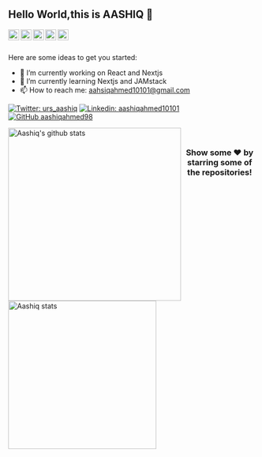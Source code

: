 ## Hello World,this is AASHIQ 👋

<a href="https://twitter.com/urs_aashiq">
  <img align="left" alt="Aashiq's Twitter" width="22px" src="https://cdn.jsdelivr.net/npm/simple-icons@v3/icons/twitter.svg" />
</a>
<a href="https://linkedin.com/in/aashiqahmed10101">
  <img align="left" alt="Aashiq's Linkdein" width="22px" src="https://cdn.jsdelivr.net/npm/simple-icons@v3/icons/linkedin.svg" />
</a>
<a href="https://github.com/aashiqahmed98">
  <img align="left" alt="Aashiq's Github" width="22px" src="https://cdn.jsdelivr.net/npm/simple-icons@v3/icons/github.svg" />
</a>
</a>
<a href="https://instagram.com/aashiq._.ahmed/">
  <img align="left" alt="Aashiq's Instagram" width="22px" src="https://cdn.jsdelivr.net/npm/simple-icons@v3/icons/instagram.svg" />
</a>
<a href="https://www.facebook.com/aashiqahmed10101/">
  <img align="left" alt="Aashiq's Facebook" width="22px" src="https://cdn.jsdelivr.net/npm/simple-icons@v3/icons/facebook.svg" />
</a>
<br/>
<br/>

<!--
**aashiqahmed98/aashiqahmed98** is a ✨ _special_ ✨ repository because its `README.md` (this file) appears on your GitHub profile.-->

Here are some ideas to get you started:

- 🔭 I’m currently working on React and Nextjs
- 🌱 I’m currently learning Nextjs and JAMstack
- 📫 How to reach me: aahsiqahmed10101@gmail.com 


[![Twitter: urs_aashiq](https://img.shields.io/twitter/follow/urs_aashiq?style=social)](https://twitter.com/urs_aashiq)
[![Linkedin: aashiqahmed10101](https://img.shields.io/badge/-aashiqahmed10101-blue?style=flat-square&logo=Linkedin&logoColor=white&link=https://www.linkedin.com/in/aashiqahmed10101/)](https://www.linkedin.com/in/aashiqahmed10101)
[![GitHub aashiqahmed98](https://img.shields.io/github/followers/aashiqahmed98?label=follow&style=social)](https://github.com/aashiqahmed98)


<a href="https://github.com/aashiqahmed98">
  <img align="left" width="350" src="https://github-readme-stats.vercel.app/api?username=aashiqahmed98&layout=compact&show_icons=true&theme=dark" alt="Aashiq's github stats"/>
 </a>
<img align="left" width="300" src="https://github-readme-stats.vercel.app/api/top-langs/?username=aashiqahmed98&layout=compact&show_icons=true&theme=merko" alt="Aashiq stats"/>


<br/>

<div align="center">

### Show some ❤️ by starring some of the repositories!

</div>


